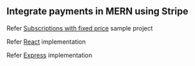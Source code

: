 ## Integrate payments in MERN using Stripe

Refer [Subscriptions with fixed price](https://github.com/stripe-samples/subscription-use-cases/tree/master/fixed-price-subscriptions) sample project

Refer [React](https://github.com/stripe-samples/subscription-use-cases/tree/master/fixed-price-subscriptions) implementation

Refer [Express](https://github.com/stripe-samples/subscription-use-cases/tree/master/fixed-price-subscriptions/server/node) implementation
